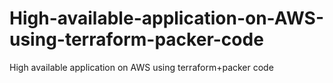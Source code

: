 # High-available-application-on-AWS-using-terraform-packer-code
High available application on AWS using terraform+packer code
